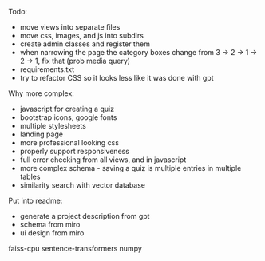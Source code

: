 
Todo:
- move views into separate files
- move css, images, and js into subdirs
- create admin classes and register them
- when narrowing the page the category boxes change from 3 -> 2 -> 1 -> 2 -> 1, fix that (prob media query)
- requirements.txt
- try to refactor CSS so it looks less like it was done with gpt

Why more complex:
- javascript for creating a quiz
- bootstrap icons, google fonts
- multiple stylesheets
- landing page
- more professional looking css
- properly support responsiveness
- full error checking from all views, and in javascript
- more complex schema - saving a quiz is multiple entries in multiple tables
- similarity search with vector database


Put into readme:
- generate a project description from gpt
- schema from miro
- ui design from miro



faiss-cpu
sentence-transformers
numpy
